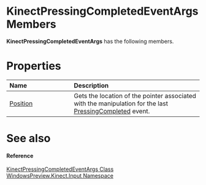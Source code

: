 KinectPressingCompletedEventArgs Members  
========================================  

**KinectPressingCompletedEventArgs** has the following members.  

<span id="publicpropertiesSection"></span>

Properties  
==========  

<table>
<colgroup>
<col width="30%" />
<col width="60%" />
</colgroup>
<thead>
<tr class="header">
<th align="left">Name</th>
<th align="left">Description</th>
</tr>
</thead>
<tbody>
<tr class="odd">
<td align="left"><a href="Properties/Position_Property.md">Position</a></td>
<td align="left">Gets the location of the pointer associated with the manipulation for the last <a href="../KinectGestureRecognizer/Events/PressingCompleted_Event.md">PressingCompleted</a> event.</td>
</tr>
</tbody>
</table>

<span id="ID4EK"></span>

See also  
========  

<span id="ID4EM"></span>
#### Reference  

[KinectPressingCompletedEventArgs Class](../KinectPressingCompletedEve.md)  
 [WindowsPreview.Kinect.Input Namespace](../../Kinect.Input.md)  



<!--Please do not edit the data in the comment block below.-->
<!--
TOCTitle : KinectPressingCompletedEventArgs Members
RLTitle : KinectPressingCompletedEventArgs Members
KeywordF : WindowsPreview.Kinect.Input.KinectPressingCompletedEventArgs
KeywordF : KinectPressingCompletedEventArgs
KeywordK : KinectPressingCompletedEventArgs class
KeywordK : KinectPressingCompletedEventArgs class, all members
KeywordK : WindowsPreview.Kinect.Input.KinectPressingCompletedEventArgs class
HelpPriority : 1
KeywordA : AllMembers.T:WindowsPreview.Kinect.Input.KinectPressingCompletedEventArgs
AssetID : AllMembers.T:WindowsPreview.Kinect.Input.KinectPressingCompletedEventArgs
Locale : en-us
CommunityContent : 1
TargetOS : Windows
TopicType : kbSyntax
DocSet : K4Wv2
ProjType : K4Wv2Proj
Technology : Kinect for Windows
Product : Kinect for Windows SDK v2
productversion : 20
-->
